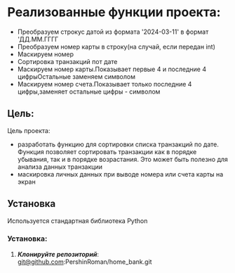 # Реализованные функции проекта:
- Преобразуем строкус датой из формата '2024-03-11' в формат 'ДД.ММ.ГГГГ
- Преобразуем номер карты в строку(на случай, если передан int)
- Маскируем номер
- Сортировка транзакций пот дате
- Маскируем номер карты.Показывает первые 4 и последние 4 цифрыОстальные заменяем символом
- Маскируем номер счета.Показывает только последние 4 цифры,заменяет остальные цифры - символом
## Цель: 
Цель проекта:
- разработать функцию для сортировки списка транзакций по дате.
Функция позволяет сортировать транзакции как в порядке убывания, так и в порядке возрастания.
Это может быть полезно для анализа данных транзакции
- маскировка личных данных при выводе номера или счета карты на экран
## Установка
Используется стандартная библиотека Python

### Установка:
1. ***Клонируйте репозиторий***:
    git@github.com:PershinRoman/home_bank.git

